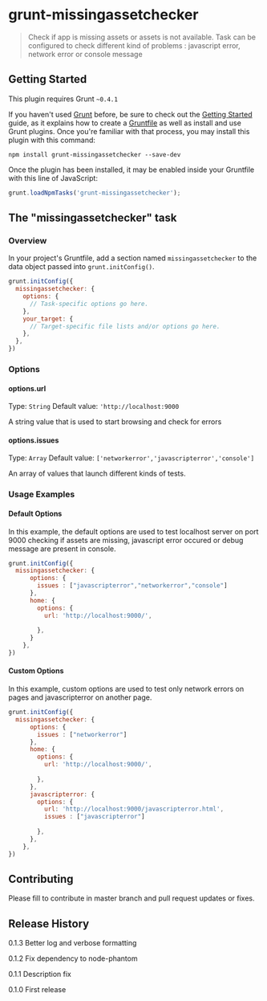 # grunt-missingassetchecker

> Check if app is missing assets or assets is not available. Task can be configured to check different kind of problems : javascript error, network error or console message

## Getting Started
This plugin requires Grunt `~0.4.1`

If you haven't used [Grunt](http://gruntjs.com/) before, be sure to check out the [Getting Started](http://gruntjs.com/getting-started) guide, as it explains how to create a [Gruntfile](http://gruntjs.com/sample-gruntfile) as well as install and use Grunt plugins. Once you're familiar with that process, you may install this plugin with this command:

```shell
npm install grunt-missingassetchecker --save-dev
```

Once the plugin has been installed, it may be enabled inside your Gruntfile with this line of JavaScript:

```js
grunt.loadNpmTasks('grunt-missingassetchecker');
```

## The "missingassetchecker" task

### Overview
In your project's Gruntfile, add a section named `missingassetchecker` to the data object passed into `grunt.initConfig()`.

```js
grunt.initConfig({
  missingassetchecker: {
    options: {
      // Task-specific options go here.
    },
    your_target: {
      // Target-specific file lists and/or options go here.
    },
  },
})
```

### Options

#### options.url
Type: `String`
Default value: `'http://localhost:9000`

A string value that is used to start browsing and check for errors

#### options.issues
Type: `Array`
Default value: `['networkerror','javascripterror','console']`

An array of values that launch different kinds of tests.

### Usage Examples

#### Default Options
In this example, the default options are used to test localhost server on port 9000 checking if assets are missing, javascript error occured or debug message are present in console.

```js
grunt.initConfig({
  missingassetchecker: {
      options: {
        issues : ["javascripterror","networkerror","console"]
      },
      home: {
        options: {
          url: 'http://localhost:9000/',
          
        },
      }
    },
})
```

#### Custom Options
In this example, custom options are used to test only network errors on pages and javascripterror on another page.

```js
grunt.initConfig({
  missingassetchecker: {
      options: {
        issues : ["networkerror"]
      },
      home: {
        options: {
          url: 'http://localhost:9000/',
          
        },
      },
      javascripterror: {
        options: {
          url: 'http://localhost:9000/javascripterror.html',
          issues : ["javascripterror"]
          
        },
      },
    },
})
```

## Contributing
Please fill to contribute in master branch and pull request updates or fixes.

## Release History
0.1.3
Better log and verbose formatting

0.1.2
Fix dependency to node-phantom

0.1.1
Description fix

0.1.0
First release
